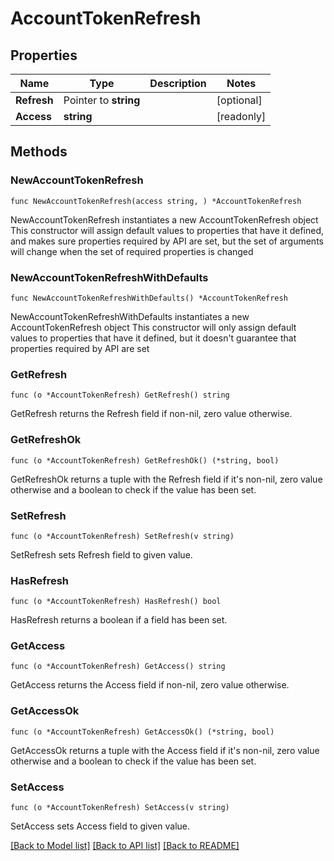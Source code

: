 # AccountTokenRefresh

## Properties

Name | Type | Description | Notes
------------ | ------------- | ------------- | -------------
**Refresh** | Pointer to **string** |  | [optional] 
**Access** | **string** |  | [readonly] 

## Methods

### NewAccountTokenRefresh

`func NewAccountTokenRefresh(access string, ) *AccountTokenRefresh`

NewAccountTokenRefresh instantiates a new AccountTokenRefresh object
This constructor will assign default values to properties that have it defined,
and makes sure properties required by API are set, but the set of arguments
will change when the set of required properties is changed

### NewAccountTokenRefreshWithDefaults

`func NewAccountTokenRefreshWithDefaults() *AccountTokenRefresh`

NewAccountTokenRefreshWithDefaults instantiates a new AccountTokenRefresh object
This constructor will only assign default values to properties that have it defined,
but it doesn't guarantee that properties required by API are set

### GetRefresh

`func (o *AccountTokenRefresh) GetRefresh() string`

GetRefresh returns the Refresh field if non-nil, zero value otherwise.

### GetRefreshOk

`func (o *AccountTokenRefresh) GetRefreshOk() (*string, bool)`

GetRefreshOk returns a tuple with the Refresh field if it's non-nil, zero value otherwise
and a boolean to check if the value has been set.

### SetRefresh

`func (o *AccountTokenRefresh) SetRefresh(v string)`

SetRefresh sets Refresh field to given value.

### HasRefresh

`func (o *AccountTokenRefresh) HasRefresh() bool`

HasRefresh returns a boolean if a field has been set.

### GetAccess

`func (o *AccountTokenRefresh) GetAccess() string`

GetAccess returns the Access field if non-nil, zero value otherwise.

### GetAccessOk

`func (o *AccountTokenRefresh) GetAccessOk() (*string, bool)`

GetAccessOk returns a tuple with the Access field if it's non-nil, zero value otherwise
and a boolean to check if the value has been set.

### SetAccess

`func (o *AccountTokenRefresh) SetAccess(v string)`

SetAccess sets Access field to given value.



[[Back to Model list]](../README.md#documentation-for-models) [[Back to API list]](../README.md#documentation-for-api-endpoints) [[Back to README]](../README.md)


